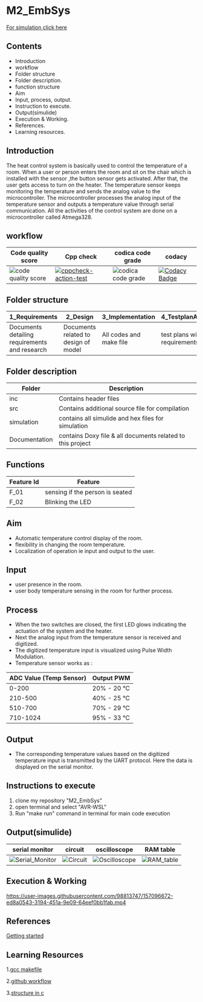 # M2_EmbSys
[For simulation click here](https://drive.google.com/file/d/1QgVXk4VbBREhOznuBr2jFEvvJnRlxrRf/view?usp=sharing)
 
## Contents
* Introduction
* workflow
* Folder structure
* Folder description.
* function structure
* Aim
* Input, process, output.
* Instruction to execute.
* Output(simulide)
* Execution & Working.
* References.
* Learning resources.

## Introduction
The heat control system is basically used to control the temperature of a room. When a user or person enters the room and sit on the chair which is installed with the sensor ,the button sensor gets activated. After that, the user gets access to turn on the heater. The temperature sensor keeps monitoring the temperature and sends the analog value to the microcontroller. The microcontroller processes the analog input of the temperature sensor and outputs a temperature value through serial communication. All the activities of the control system are done on a microcontroller called Atmega328.


## workflow 
| Code quality score | Cpp check| codica code grade | codacy |
| --- | --- | --- | --- |
| ![code quality score](https://api.codiga.io/project/31608/score/svg) | [![cppcheck-action-test](https://github.com/divyanshsaxena521/M2_EmbSys/actions/workflows/cpp%20check.yml/badge.svg)](https://github.com/divyanshsaxena521/M2_EmbSys/actions/workflows/cpp%20check.yml) | ![codica code grade](https://api.codiga.io/project/31608/status/svg)| [![Codacy Badge](https://app.codacy.com/project/badge/Grade/ef3f4784dd50404e86be1b786067e299)](https://www.codacy.com/gh/divyanshsaxena521/M2_EmbSys/dashboard?utm_source=github.com&amp;utm_medium=referral&amp;utm_content=divyanshsaxena521/M2_EmbSys&amp;utm_campaign=Badge_Grade) |

## Folder structure
| 1_Requirements | 2_Design | 3_Implementation | 4_TestplanAndOutput | 5_Report | 6_ImagesAndVideos | 7_Others |
| --- | --- | --- | --- | --- | --- | --- |
| Documents detailing requirements and research | Documents related to design of model | All codes and make file | test plans with requirements | summary of all the folders | screenshots of working projects | refrences and supporting documents |


## Folder description
| Folder | Description | 
| --- | --- | 
| inc | Contains header files |
| src | Contains additional source file for compilation |
| simulation | contains all simulide and hex files for simulation |
| Documentation | contains Doxy file & all documents related to this project |


## Functions 

| Feature Id | Feature |
| -----------|---------|
|F_01|  sensing if the person is seated  |
|F_02| Blinking the LED  |

## Aim
* Automatic temperature control display of the room.
* flexibility in changing the room temperature.
* Localization of operation ie input and output to the user.
## Input
* user presence in the room.
* user body temperature sensing in the room for further process.
## Process
* When the two switches are closed, the first LED glows indicating the actuation of the system and the heater.
* Next the analog input from the temperature sensor is received and digitized.
* The digitized temperature input is visualized using Pulse Width Modulation.
* Temperature sensor works as :

ADC Value (Temp Sensor)| Output PWM
----------|----------
0-200 | 20% - 20 °C
210-500 | 40% - 25 °C
510-700 | 70% - 29 °C
710-1024 | 95% - 33 °C

## Output
* The corresponding temperature values based on the digitized temperature input is transmitted by the UART protocol. Here the data is displayed on the serial monitor.

 ## Instructions to execute
1. clone my repository "M2_EmbSys"
2. open terminal and select "AVR-WSL"
3. Run "make run" command in terminal for main code execution

## Output(simulide)
| serial monitor | circuit | oscilloscope | RAM table |
| --- | --- | --- | --- |
|![Serial_Monitor](https://user-images.githubusercontent.com/98813747/157101977-5f9869ab-6d1f-4a64-890b-20def19c3632.gif)|![Circuit](https://user-images.githubusercontent.com/98813747/157101985-8b25f0c5-65a4-43ff-991c-e4ac0622d68c.gif)|![Oscilloscope](https://user-images.githubusercontent.com/98813747/157101988-9d893c13-804c-47b6-8da5-73aa6e516ddc.gif)|![RAM_table](https://user-images.githubusercontent.com/98813747/157101990-f6b933bb-303f-44e6-bb03-935a3edc59b9.gif)|


## Execution & Working


https://user-images.githubusercontent.com/98813747/157096672-ed8a0543-3194-451a-9e09-64eef0bb1fab.mp4


## References
[Getting started ](https://youtu.be/_z0ssXxOM7U)

## Learning Resources

1.[gcc makefile](https://www3.ntu.edu.sg/home/ehchua/programming/cpp/gcc_make.html#zz-2.1)

2.[github workflow](https://www.programiz.com/c-programming/c-dynamic-memory-allocation)

3.[structure in c](https://www.studytonight.com/c/structures-in-c.php/)
